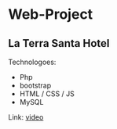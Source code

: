 # Web-Project
## La Terra Santa Hotel

Technologoes:
  * Php
  * bootstrap
  * HTML / CSS / JS
  * MySQL

Link: [video](https://www.youtube.com/watch?v=5yb-SSHnhpI)
